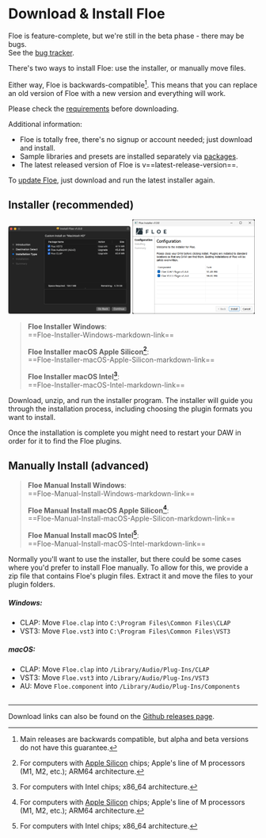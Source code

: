 <!--
SPDX-FileCopyrightText: 2024 Sam Windell
SPDX-License-Identifier: GPL-3.0-or-later
-->


# Download & Install Floe

<div class="warning">
Floe is feature-complete, but we're still in the beta phase - there may be bugs.</br>
See the <a href="https://github.com/floe-audio/Floe/issues?q=is%3Aissue%20state%3Aopen%20type%3ABug%20milestone%3Av1.0.0">bug tracker</a>.
</div>

There's two ways to install Floe: use the installer, or manually move files. 

Either way, Floe is backwards-compatible[^pre-releases]. This means that you can replace an old version of Floe with a new version and everything will work.

Please check the [requirements](requirements.md) before downloading. 

Additional information:
- Floe is totally free, there's no signup or account needed; just download and install.
- Sample libraries and presets are installed separately via [packages](../packages/install-packages.md).
- The latest released version of Floe is v==latest-release-version==.

[^pre-releases]: Main releases are backwards compatible, but alpha and beta versions do not have this guarantee.

To [update Floe](./updating.md), just download and run the latest installer again.

## Installer (recommended)

<img src="../images/installer-macos-gui.png" width="49%" style="display: inline;">
<img src="../images/installer-windows-gui.png" width="49%" style="display: inline;">


> **<i class="fa fa-windows"></i> Floe Installer Windows**:<br>==Floe-Installer-Windows-markdown-link==
> 
> **<i class="fa fa-apple"></i> Floe Installer macOS Apple Silicon[^mac-arm]**:<br>==Floe-Installer-macOS-Apple-Silicon-markdown-link==
> 
> **<i class="fa fa-apple"></i> Floe Installer macOS Intel[^mac-intel]**:<br>==Floe-Installer-macOS-Intel-markdown-link==

Download, unzip, and run the installer program. The installer will guide you through the installation process, including choosing the plugin formats you want to install. 

Once the installation is complete you might need to restart your DAW in order for it to find the Floe plugins.


## Manually Install (advanced)

> **<i class="fa fa-windows"></i> Floe Manual Install Windows**:<br>==Floe-Manual-Install-Windows-markdown-link==
> 
> **<i class="fa fa-apple"></i> Floe Manual Install macOS Apple Silicon[^mac-arm]**:<br>==Floe-Manual-Install-macOS-Apple-Silicon-markdown-link==
> 
> **<i class="fa fa-apple"></i> Floe Manual Install macOS Intel[^mac-intel]**:<br>==Floe-Manual-Install-macOS-Intel-markdown-link==


Normally you'll want to use the installer, but there could be some cases where you'd prefer to install Floe manually. To allow for this, we provide a zip file that contains Floe's plugin files. Extract it and move the files to your plugin folders.

##### Windows:
- CLAP: Move `Floe.clap` into `C:\Program Files\Common Files\CLAP`
- VST3: Move `Floe.vst3` into `C:\Program Files\Common Files\VST3`

##### macOS:
- CLAP: Move `Floe.clap` into `/Library/Audio/Plug-Ins/CLAP`
- VST3: Move `Floe.vst3` into `/Library/Audio/Plug-Ins/VST3`
- AU: Move `Floe.component` into `/Library/Audio/Plug-Ins/Components`

## 

---

Download links can also be found on the [Github releases page](https://github.com/floe-audio/Floe/releases/latest).

[^mac-arm]: For computers with [Apple Silicon](https://support.apple.com/en-us/116943) chips; Apple's line of M processors (M1, M2, etc.); ARM64 architecture.
[^mac-intel]: For computers with Intel chips; x86_64 architecture.
